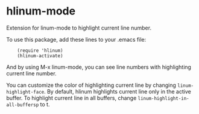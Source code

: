 # hlinum-mode #

Extension for linum-mode to highlight current line number.

To use this package, add these lines to your .emacs file:
```
    (require 'hlinum)
    (hlinum-activate)
```
And by using M-x linum-mode, you can see line numbers
with highlighting current line number.

You can customize the color of highlighting current line by
changing `linum-highlight-face`.
By default, hlinum highlights current line only in the active buffer.
To highlight current line in all buffers, change
`linum-highlight-in-all-buffersp` to t.